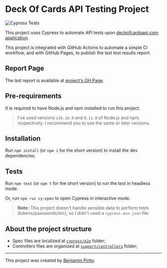 # Deck Of Cards API Testing Project

![Cypress Tests](https://github.com/benjaminpinto/deckOfCardsApi/actions/workflows/cypress.yml/badge.svg)

This project uses Cypress to automate API tests upon [deckofcardsapi.com application](https://deckofcardsapi.com/).

This project is integrated with GitHub Actions to automate a simple CI workflow, and with GitHub Pages, to publish the last test results report.

## Report Page

The last report is available at [project's GH Page](https://benjaminpinto.github.io/deckOfCardsApi).

## Pre-requirements

It is required to have Node.js and npm installed to run this project.

> I've used versions `v16.16.0` and `8.11.0` of Node.js and npm, respectively. I recommend you to use the same or later versions.

## Installation

Run `npm install` (or `npm i` for the short version) to install the dev dependencies.

## Tests

Run `npm test` (or `npm t` for the short version) to run the test in headless mode.

Or, run `npm run cy:open` to open Cypress in interactive mode.

> **Note:** This project doesn't handle sensible data to perform tests (tokens/passwords/etc), so I didn't used a `cypress.env.json` file.

## About the project structure

- Spec files are localized at [`cypress/e2e`](/cypress/e2e/) folder;
- Controllers files are organized at [`support/controllers`](cypress/support/controllers) folder;

---

This project was created by [Benjamin Pinto](https://www.linkedin.com/in/benjamin-pinto/).
